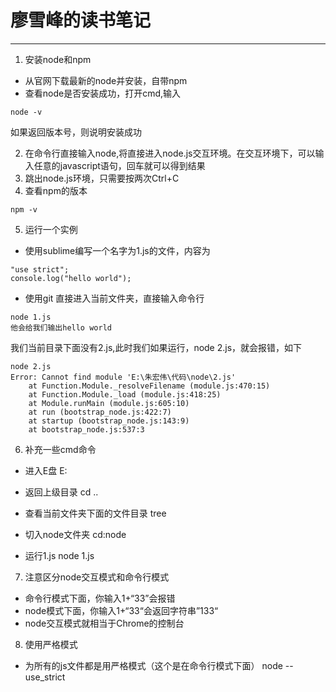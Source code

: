 # 廖雪峰的读书笔记 
---
1. 安装node和npm
- 从官网下载最新的node并安装，自带npm
- 查看node是否安装成功，打开cmd,输入
```
node -v
```
如果返回版本号，则说明安装成功

2. 在命令行直接输入node,将直接进入node.js交互环境。在交互环境下，可以输入任意的javascript语句，回车就可以得到结果
3. 跳出node.js环境，只需要按两次Ctrl+C
4. 查看npm的版本
```
npm -v
```

5. 运行一个实例
- 使用sublime编写一个名字为1.js的文件，内容为

```
"use strict";
console.log("hello world");
```
- 使用git 直接进入当前文件夹，直接输入命令行

```
node 1.js
他会给我们输出hello world
```
我们当前目录下面没有2.js,此时我们如果运行，node 2.js，就会报错，如下
```
node 2.js
Error: Cannot find module 'E:\朱宏伟\代码\node\2.js'
    at Function.Module._resolveFilename (module.js:470:15)
    at Function.Module._load (module.js:418:25)
    at Module.runMain (module.js:605:10)
    at run (bootstrap_node.js:422:7)
    at startup (bootstrap_node.js:143:9)
    at bootstrap_node.js:537:3

```

6. 补充一些cmd命令
- 进入E盘
E:

- 返回上级目录
cd ..

- 查看当前文件夹下面的文件目录
tree

- 切入node文件夹
cd:node
- 运行1.js
node 1.js

7. 注意区分node交互模式和命令行模式

- 命令行模式下面，你输入1+“33”会报错
- node模式下面，你输入1+“33“会返回字符串”133“
- node交互模式就相当于Chrome的控制台

8. 使用严格模式

- 为所有的js文件都是用严格模式（这个是在命令行模式下面）
node --use_strict
